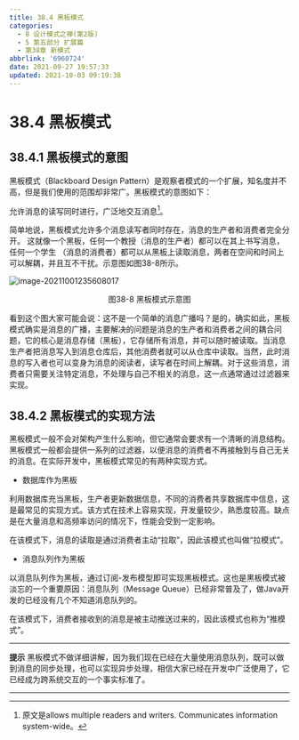 ```yaml
---
title: 38.4 黑板模式
categories:
  - 8 设计模式之禅(第2版)
  - 5 第五部分 扩展篇
  - 第38章 新模式
abbrlink: '6960724'
date: 2021-09-27 19:57:33
updated: 2021-10-03 09:19:38
---
```

# 38.4 黑板模式
## 38.4.1 黑板模式的意图
黑板模式（Blackboard Design Pattern）是观察者模式的一个扩展，知名度并不高，但是我们使用的范围却非常广。黑板模式的意图如下：

允许消息的读写同时进行，广泛地交互消息[^1]。

简单地说，黑板模式允许多个消息读写者同时存在，消息的生产者和消费者完全分开。 这就像一个黑板，任何一个教授（消息的生产者）都可以在其上书写消息，任何一个学生 （消息的消费者）都可以从黑板上读取消息，两者在空间和时间上可以解耦，并且互不干扰。示意图如图38-8所示。

![image-20211001235608017](https://gitee.com/XiaoLan223/images/raw/master/Blog/Sum/20211001235608.png)

<center>图38-8 黑板模式示意图</center>

看到这个图大家可能会说：这不是一个简单的消息广播吗？是的，确实如此，黑板模式确实是消息的广播，主要解决的问题是消息的生产者和消费者之间的耦合问题，它的核心是消息存储（黑板），它存储所有消息，并可以随时被读取。当消息生产者把消息写入到消息仓库后，其他消费者就可以从仓库中读取。当然，此时消息的写入者也可以变身为消息的阅读者，读写者在时间上解耦。对于这些消息，消费者只需要关注特定消息，不处理与自己不相关的消息，这一点通常通过过滤器来实现。

## 38.4.2 黑板模式的实现方法
黑板模式一般不会对架构产生什么影响，但它通常会要求有一个清晰的消息结构。黑板模式一般都会提供一系列的过滤器，以便消息的消费者不再接触到与自己无关的消息。在实际开发中，黑板模式常见的有两种实现方式。

- 数据库作为黑板

利用数据库充当黑板，生产者更新数据信息，不同的消费者共享数据库中信息，这是最常见的实现方式。该方式在技术上容易实现，开发量较少，熟悉度较高。缺点是在大量消息和高频率访问的情况下，性能会受到一定影响。

在该模式下，消息的读取是通过消费者主动“拉取”，因此该模式也叫做“拉模式”。
- 消息队列作为黑板

以消息队列作为黑板，通过订阅-发布模型即可实现黑板模式。这也是黑板模式被淡忘的一个重要原因：消息队列（Message Queue）已经非常普及了，做Java开发的已经没有几个不知道消息队列的。

在该模式下，消费者接收到的消息是被主动推送过来的，因此该模式也称为“推模式”。

___
**提示** 黑板模式不做详细讲解，因为我们现在已经在大量使用消息队列，既可以做到消息的同步处理，也可以实现异步处理，相信大家已经在开发中广泛使用了，它已经成为跨系统交互的一个事实标准了。
___

[^1]: 原文是allows multiple readers and writers. Communicates information system-wide。
